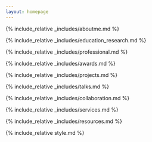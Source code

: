 ```yaml
---
layout: homepage
---
```


<!-- About Me Section -->
{% include_relative _includes/aboutme.md %}
<!-- Education & Research Section -->
{% include_relative _includes/education_research.md %}
<!-- Professional Experience Section -->
{% include_relative _includes/professional.md %}

<!-- Awards Section -->
{% include_relative _includes/awards.md %}

<!-- Projects Section -->
{% include_relative _includes/projects.md %}

<!-- Talks Section -->
{% include_relative _includes/talks.md %}
<!-- Collaboration Section -->
{% include_relative _includes/collaboration.md %}

<!-- Services Section -->
{% include_relative _includes/services.md %}

<!-- Resources Section -->
{% include_relative _includes/resources.md %}

<!-- Style Section -->
{% include_relative style.md %}

<!--  -->